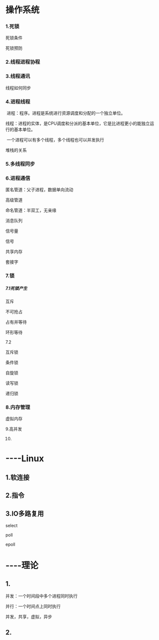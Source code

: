 # 操作系统

### 1.死锁

死锁条件

死锁预防

### 2.线程进程协程

### 3.线程通讯

线程如何同步

### 4.进程线程

​	进程：程序。进程是系统进行资源调度和分配的一个独立单位。

​	线程：进程的实体，是CPU调度和分派的基本单位，它是比进程更小的能独立运行的基本单位。

​	一个进程可以有多个线程，多个线程也可以并发执行 

堆栈的关系

### 5.多线程同步

### 6.进程通信

匿名管道：父子进程，数据单向流动

高级管道

命名管道：半双工，无亲缘

消息队列

信号量

信号

共享内存

套接字



### 7.锁

##### 7.1死锁产生

互斥

不可抢占

占有并等待

环形等待

7.2





互斥锁

条件锁

自旋锁

读写锁

递归锁



### 8.内存管理

虚拟内存

9.高并发

10.







# ----Linux

## 1.软连接

## 2.指令

## 3.IO多路复用

select

poll

epoll





# ----理论

## 1.

并发：一个时间段中多个进程同时执行

并行：一个时间点上同时执行



并发，共享，虚拟，异步







## 2.





